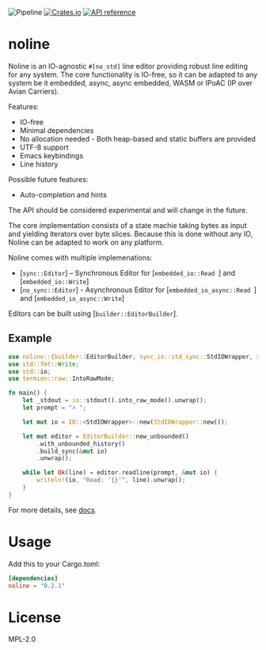 ![Pipeline](https://github.com/rustne-kretser/noline/actions/workflows/rust.yml/badge.svg)
[![Crates.io](https://img.shields.io/crates/v/noline.svg)](https://crates.io/crates/noline)
[![API reference](https://docs.rs/noline/badge.svg)](https://docs.rs/noline/)

# noline

Noline is an IO-agnostic `#[no_std]` line editor providing robust
line editing for any system. The core functionality is IO-free, so
it can be adapted to any system be it embedded, async, async
embedded, WASM or IPoAC (IP over Avian Carriers).

Features:

- IO-free
- Minimal dependencies
- No allocation needed - Both heap-based and static buffers are provided
- UTF-8 support
- Emacs keybindings
- Line history

Possible future features:

- Auto-completion and hints

The API should be considered experimental and will change in the
future.

The core implementation consists of a state machie taking bytes as
input and yielding iterators over byte slices. Because this is
done without any IO, Noline can be adapted to work on any platform.

Noline comes with multiple implemenations:

- [`sync::Editor`] – Synchronous Editor for [`embedded_io::Read `] and [`embedded_io::Write`]
- [`no_sync::Editor`] - Asynchronous Editor for [`embedded_io_async::Read `] and [`embedded_io_async::Write`]

Editors can be built using [`builder::EditorBuilder`].

## Example

```rust
use noline::{builder::EditorBuilder, sync_io::std_sync::StdIOWrapper, sync_io::IO};
use std::fmt::Write;
use std::io;
use termion::raw::IntoRawMode;

fn main() {
    let _stdout = io::stdout().into_raw_mode().unwrap();
    let prompt = "> ";

    let mut io = IO::<StdIOWrapper>::new(StdIOWrapper::new());

    let mut editor = EditorBuilder::new_unbounded()
        .with_unbounded_history()
        .build_sync(&mut io)
        .unwrap();

    while let Ok(line) = editor.readline(prompt, &mut io) {
        writeln!(io, "Read: '{}'", line).unwrap();
    }
}
```

For more details, see [docs](https://docs.rs/noline/).

# Usage

Add this to your Cargo.toml:

```toml
[dependencies]
noline = "0.2.1"
```

# License

MPL-2.0
